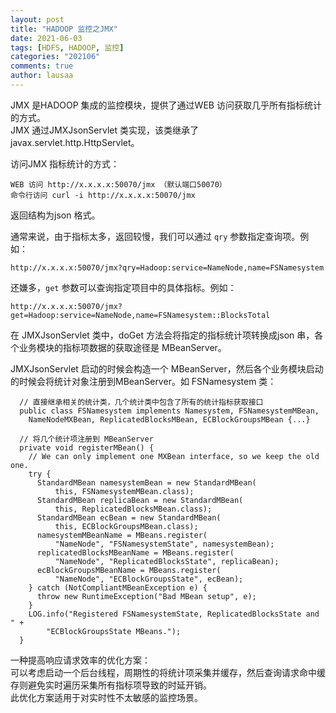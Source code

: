 ```yaml
---
layout: post
title: "HADOOP 监控之JMX"
date: 2021-06-03
tags: [HDFS, HADOOP, 监控]
categories: "202106"
comments: true
author: lausaa
---
```


JMX 是HADOOP 集成的监控模块，提供了通过WEB 访问获取几乎所有指标统计的方式。  
JMX 通过JMXJsonServlet 类实现，该类继承了javax.servlet.http.HttpServlet。

访问JMX 指标统计的方式：  
```
WEB 访问 http://x.x.x.x:50070/jmx （默认端口50070）
命令行访问 curl -i http://x.x.x.x:50070/jmx
```
返回结构为json 格式。

通常来说，由于指标太多，返回较慢，我们可以通过 `qry` 参数指定查询项。例如：  
```
http://x.x.x.x:50070/jmx?qry=Hadoop:service=NameNode,name=FSNamesystem
```
还嫌多，`get` 参数可以查询指定项目中的具体指标。例如：
```
http://x.x.x.x:50070/jmx?get=Hadoop:service=NameNode,name=FSNamesystem::BlocksTotal
```

在 JMXJsonServlet 类中，doGet 方法会将指定的指标统计项转换成json 串，各个业务模块的指标项数据的获取途径是 MBeanServer。

JMXJsonServlet 启动的时候会构造一个 MBeanServer，然后各个业务模块启动的时候会将统计对象注册到MBeanServer。如 FSNamesystem 类：
```
  // 直接继承相关的统计类，几个统计类中包含了所有的统计指标获取接口
  public class FSNamesystem implements Namesystem, FSNamesystemMBean,
    NameNodeMXBean, ReplicatedBlocksMBean, ECBlockGroupsMBean {...}

  // 将几个统计项注册到 MBeanServer
  private void registerMBean() {
    // We can only implement one MXBean interface, so we keep the old one.
    try {
      StandardMBean namesystemBean = new StandardMBean(
          this, FSNamesystemMBean.class);
      StandardMBean replicaBean = new StandardMBean(
          this, ReplicatedBlocksMBean.class);
      StandardMBean ecBean = new StandardMBean(
          this, ECBlockGroupsMBean.class);
      namesystemMBeanName = MBeans.register(
          "NameNode", "FSNamesystemState", namesystemBean);
      replicatedBlocksMBeanName = MBeans.register(
          "NameNode", "ReplicatedBlocksState", replicaBean);
      ecBlockGroupsMBeanName = MBeans.register(
          "NameNode", "ECBlockGroupsState", ecBean);
    } catch (NotCompliantMBeanException e) {
      throw new RuntimeException("Bad MBean setup", e);
    }
    LOG.info("Registered FSNamesystemState, ReplicatedBlocksState and " +
        "ECBlockGroupsState MBeans.");
  }
```

一种提高响应请求效率的优化方案：  
可以考虑启动一个后台线程，周期性的将统计项采集并缓存，然后查询请求命中缓存则避免实时遍历采集所有指标项导致的时延开销。  
此优化方案适用于对实时性不太敏感的监控场景。








